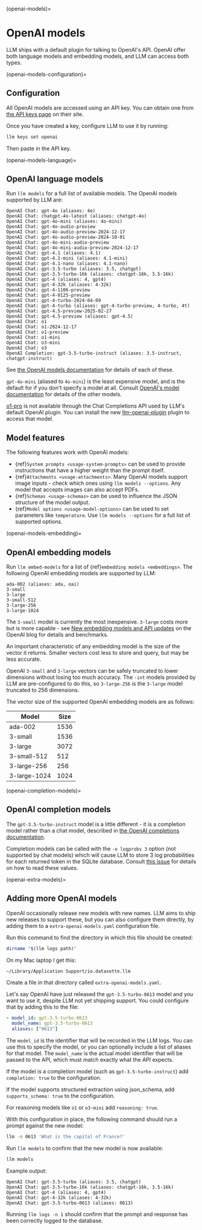 (openai-models)=

# OpenAI models

LLM ships with a default plugin for talking to OpenAI's API. OpenAI offer both language models and embedding models, and LLM can access both types.

(openai-models-configuration)=

## Configuration

All OpenAI models are accessed using an API key. You can obtain one from [the API keys page](https://platform.openai.com/api-keys) on their site.

Once you have created a key, configure LLM to use it by running:

```bash
llm keys set openai
```
Then paste in the API key.

(openai-models-language)=

## OpenAI language models

Run `llm models` for a full list of available models. The OpenAI models supported by LLM are:

<!-- [[[cog
from click.testing import CliRunner
from llm.cli import cli
result = CliRunner().invoke(cli, ["models", "list"])
models = [line for line in result.output.split("\n") if line.startswith("OpenAI ")]
cog.out("```\n{}\n```".format("\n".join(models)))
]]] -->
```
OpenAI Chat: gpt-4o (aliases: 4o)
OpenAI Chat: chatgpt-4o-latest (aliases: chatgpt-4o)
OpenAI Chat: gpt-4o-mini (aliases: 4o-mini)
OpenAI Chat: gpt-4o-audio-preview
OpenAI Chat: gpt-4o-audio-preview-2024-12-17
OpenAI Chat: gpt-4o-audio-preview-2024-10-01
OpenAI Chat: gpt-4o-mini-audio-preview
OpenAI Chat: gpt-4o-mini-audio-preview-2024-12-17
OpenAI Chat: gpt-4.1 (aliases: 4.1)
OpenAI Chat: gpt-4.1-mini (aliases: 4.1-mini)
OpenAI Chat: gpt-4.1-nano (aliases: 4.1-nano)
OpenAI Chat: gpt-3.5-turbo (aliases: 3.5, chatgpt)
OpenAI Chat: gpt-3.5-turbo-16k (aliases: chatgpt-16k, 3.5-16k)
OpenAI Chat: gpt-4 (aliases: 4, gpt4)
OpenAI Chat: gpt-4-32k (aliases: 4-32k)
OpenAI Chat: gpt-4-1106-preview
OpenAI Chat: gpt-4-0125-preview
OpenAI Chat: gpt-4-turbo-2024-04-09
OpenAI Chat: gpt-4-turbo (aliases: gpt-4-turbo-preview, 4-turbo, 4t)
OpenAI Chat: gpt-4.5-preview-2025-02-27
OpenAI Chat: gpt-4.5-preview (aliases: gpt-4.5)
OpenAI Chat: o1
OpenAI Chat: o1-2024-12-17
OpenAI Chat: o1-preview
OpenAI Chat: o1-mini
OpenAI Chat: o3-mini
OpenAI Chat: o3
OpenAI Completion: gpt-3.5-turbo-instruct (aliases: 3.5-instruct, chatgpt-instruct)
```
<!-- [[[end]]] -->

See [the OpenAI models documentation](https://platform.openai.com/docs/models) for details of each of these.

`gpt-4o-mini` (aliased to `4o-mini`) is the least expensive model, and is the default for if you don't specify a model at all. Consult [OpenAI's model documentation](https://platform.openai.com/docs/models) for details of the other models.

[o1-pro](https://platform.openai.com/docs/models/o1-pro) is not available  through the Chat Completions API used by LLM's default OpenAI plugin. You can install the new [llm-openai-plugin](https://github.com/simonw/llm-openai-plugin) plugin to access that model.

## Model features

The following features work with OpenAI models:

- {ref}`System prompts <usage-system-prompts>` can be used to provide instructions that have a higher weight than the prompt itself.
- {ref}`Attachments <usage-attachments>`. Many OpenAI models support image inputs - check which ones using `llm models --options`. Any model that accepts images can also accept PDFs.
- {ref}`Schemas <usage-schemas>` can be used to influence the JSON structure of the model output.
- {ref}`Model options <usage-model-options>` can be used to set parameters like `temperature`. Use `llm models --options` for a full list of supported options.

(openai-models-embedding)=

## OpenAI embedding models

Run `llm embed-models` for a list of {ref}`embedding models <embeddings>`. The following OpenAI embedding models are supported by LLM:

```
ada-002 (aliases: ada, oai)
3-small
3-large
3-small-512
3-large-256
3-large-1024
```

The `3-small` model is currently the most inexpensive. `3-large` costs more but is more capable - see [New embedding models and API updates](https://openai.com/blog/new-embedding-models-and-api-updates) on the OpenAI blog for details and benchmarks.

An important characteristic of any embedding model is the size of the vector it returns. Smaller vectors cost less to store and query, but may be less accurate.

OpenAI `3-small` and `3-large` vectors can be safely truncated to lower dimensions without losing too much accuracy. The `-int` models provided by LLM are pre-configured to do this, so `3-large-256` is the `3-large` model truncated to 256 dimensions.

The vector size of the supported OpenAI embedding models are as follows:

| Model | Size |
| --- | --- |
| ada-002 | 1536 |
| 3-small | 1536 |
| 3-large | 3072 |
| 3-small-512 | 512 |
| 3-large-256 | 256 |
| 3-large-1024 | 1024 |

(openai-completion-models)=

## OpenAI completion models

The `gpt-3.5-turbo-instruct` model is a little different - it is a completion model rather than a chat model, described in [the OpenAI completions documentation](https://platform.openai.com/docs/api-reference/completions/create).

Completion models can be called with the `-o logprobs 3` option (not supported by chat models) which will cause LLM to store 3 log probabilities for each returned token in the SQLite database. Consult [this issue](https://github.com/simonw/llm/issues/284#issuecomment-1724772704) for details on how to read these values.

(openai-extra-models)=

## Adding more OpenAI models

OpenAI occasionally release new models with new names. LLM aims to ship new releases to support these, but you can also configure them directly, by adding them to a `extra-openai-models.yaml` configuration file.

Run this command to find the directory in which this file should be created:

```bash
dirname "$(llm logs path)"
```
On my Mac laptop I get this:
```
~/Library/Application Support/io.datasette.llm
```
Create a file in that directory called `extra-openai-models.yaml`.

Let's say OpenAI have just released the `gpt-3.5-turbo-0613` model and you want to use it, despite LLM not yet shipping support. You could configure that by adding this to the file:

```yaml
- model_id: gpt-3.5-turbo-0613
  model_name: gpt-3.5-turbo-0613
  aliases: ["0613"]
```
The `model_id` is the identifier that will be recorded in the LLM logs. You can use this to specify the model, or you can optionally include a list of aliases for that model. The `model_name` is the actual model identifier that will be passed to the API, which must match exactly what the API expects.

If the model is a completion model (such as `gpt-3.5-turbo-instruct`) add `completion: true` to the configuration.

If the model supports structured extraction using json_schema, add `supports_schema: true` to the configuration.

For reasoning models like `o1` or `o3-mini` add `reasoning: true`.

With this configuration in place, the following command should run a prompt against the new model:

```bash
llm -m 0613 'What is the capital of France?'
```
Run `llm models` to confirm that the new model is now available:
```bash
llm models
```
Example output:
```
OpenAI Chat: gpt-3.5-turbo (aliases: 3.5, chatgpt)
OpenAI Chat: gpt-3.5-turbo-16k (aliases: chatgpt-16k, 3.5-16k)
OpenAI Chat: gpt-4 (aliases: 4, gpt4)
OpenAI Chat: gpt-4-32k (aliases: 4-32k)
OpenAI Chat: gpt-3.5-turbo-0613 (aliases: 0613)
```
Running `llm logs -n 1` should confirm that the prompt and response has been correctly logged to the database.

